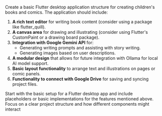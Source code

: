 Create a basic Flutter desktop application structure for creating children's books and comics. The application should include:

1.  **A rich text editor** for writing book content (consider using a package like flutter_quill).
2.  **A canvas area** for drawing and illustrating (consider using Flutter's CustomPaint or a drawing board package).
3.  **Integration with Google Gemini API** for:
    - Generating writing prompts and assisting with story writing.
    - Generating images based on user descriptions.
4.  **A modular design** that allows for future integration with Ollama for local AI model support.
5.  **Basic layout functionality** to arrange text and illustrations on pages or comic panels.
6.  **Functionality to connect with Google Drive** for saving and syncing project files.

Start with the basic setup for a Flutter desktop app and include placeholders or basic implementations for the features mentioned above. Focus on a clear project structure and how different components might interact
